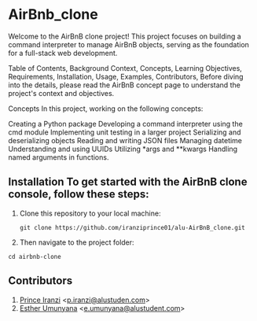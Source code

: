 # AirBnb_clone
Welcome to the AirBnB clone project! This project focuses on building a command interpreter to manage AirBnB objects, serving as the foundation for a full-stack web development.

Table of Contents, Background Context, Concepts, Learning Objectives, Requirements, Installation, Usage, Examples, Contributors, Before diving into the details, please read the AirBnB concept page to understand the project's context and objectives.

Concepts In this project, working on the following concepts:

Creating a Python package Developing a command interpreter using the cmd module Implementing unit testing in a larger project Serializing and deserializing objects Reading and writing JSON files Managing datetime Understanding and using UUIDs Utilizing *args and **kwargs Handling named arguments in functions.

## Installation To get started with the AirBnB clone console, follow these steps:

1. Clone this repository to your local machine:
   ```
   git clone https://github.com/iranziprince01/alu-AirBnB_clone.git
   ```
2. Then navigate to the project folder:
```
cd airbnb-clone
```

## Contributors
1. [Prince Iranzi](https://github.com/iranziprince01/) <<p.iranzi@alustuden.com>>
2. [Esther Umunyana](https://github.com/eumunyana)   <<e.umunyana@alustudent.com>>
